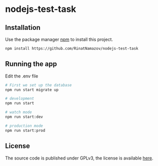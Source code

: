 # nodejs-test-task

## Installation

Use the package manager [npm](https://www.npmjs.com/get-npm) to install this project.
```bash
npm install https://github.com/RinatNamazov/nodejs-test-task
```

## Running the app
Edit the .env file
```bash
# First we set up the database
npm run start migrate up

# development
npm run start

# watch mode
npm run start:dev

# production mode
npm run start:prod
```

## License

The source code is published under GPLv3, the license is available [here](LICENSE).
